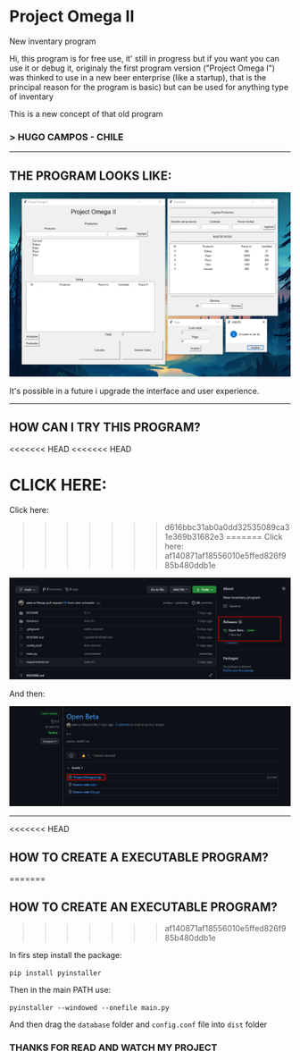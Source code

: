# Project Omega II
New inventary program

Hi, this program is for free use, it' still in progress but if you want you can use it or debug it, originaly the first program version ("Project Omega I") was thinked to use in a new beer enterprise (like a startup), that is the principal reason for the program is basic) but can be used for anything type of inventary

This is a new concept of that old program


### > HUGO CAMPOS - CHILE

----

## THE PROGRAM LOOKS LIKE:

![image](README/Screenshot_1.png)

It's possible in a future i upgrade the interface and user experience.

----

## HOW CAN I TRY THIS PROGRAM?

<<<<<<< HEAD
<<<<<<< HEAD


CLICK HERE:
=======
Click here:
>>>>>>> d616bbc31ab0a0dd32535089ca31e369b31682e3
=======
Click here:
>>>>>>> af140871af18556010e5ffed826f985b480ddb1e

![image](README/Screenshot_2.png)

And then:

![image](README/Screenshot_3.png)

----

<<<<<<< HEAD
## HOW TO CREATE A EXECUTABLE PROGRAM?
=======
## HOW TO CREATE AN EXECUTABLE PROGRAM?
>>>>>>> af140871af18556010e5ffed826f985b480ddb1e

In firs step install the package:

```pip install pyinstaller```

Then in the main PATH use:

```pyinstaller --windowed --onefile main.py```

And then drag the ```database``` folder and ```config.conf``` file into ```dist``` folder

### THANKS FOR READ AND WATCH MY PROJECT
